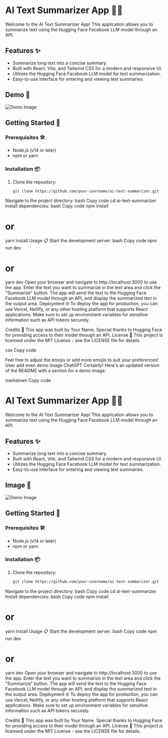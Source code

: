 # AI Text Summarizer App 🤖📝

Welcome to the AI Text Summarizer App! This application allows you to summarize text using the Hugging Face Facebook LLM model through an API.

## Features ✨

- Summarize long text into a concise summary.
- Built with React, Vite, and Tailwind CSS for a modern and responsive UI.
- Utilizes the Hugging Face Facebook LLM model for text summarization.
- Easy-to-use interface for entering and viewing text summaries.

## Demo 📸

![Demo Image](demo.png)

## Getting Started 🚀

### Prerequisites 🛠️

- Node.js (v14 or later)
- npm or yarn

### Installation 📦

1. Clone the repository:

   ```bash
   git clone https://github.com/your-username/ai-text-summarizer.git
Navigate to the project directory:
bash
Copy code
cd ai-text-summarizer
Install dependencies:
bash
Copy code
npm install
# or
yarn install
Usage 📋
Start the development server:
bash
Copy code
npm run dev
# or
yarn dev
Open your browser and navigate to http://localhost:3000 to use the app.
Enter the text you want to summarize in the text area and click the "Summarize" button.
The app will send the text to the Hugging Face Facebook LLM model through an API, and display the summarized text in the output area.
Deployment 🌐
To deploy the app for production, you can use Vercel, Netlify, or any other hosting platform that supports React applications. Make sure to set up environment variables for sensitive information such as API tokens securely.

Credits 🙏
This app was built by Your Name.
Special thanks to Hugging Face for providing access to their model through an API.
License 📄
This project is licensed under the MIT License - see the LICENSE file for details.

css
Copy code

Feel free to adjust the emojis or add more emojis to suit your preferences!
User
add even demo image
ChatGPT
Certainly! Here's an updated version of the README with a section for a demo image:

markdown
Copy code
# AI Text Summarizer App 🤖📝

Welcome to the AI Text Summarizer App! This application allows you to summarize text using the Hugging Face Facebook LLM model through an API.

## Features ✨

- Summarize long text into a concise summary.
- Built with React, Vite, and Tailwind CSS for a modern and responsive UI.
- Utilizes the Hugging Face Facebook LLM model for text summarization.
- Easy-to-use interface for entering and viewing text summaries.

## Image 📸

![Demo Image](demo.png)

## Getting Started 🚀

### Prerequisites 🛠️

- Node.js (v14 or later)
- npm or yarn

### Installation 📦

1. Clone the repository:

   ```bash
   git clone https://github.com/your-username/ai-text-summarizer.git
Navigate to the project directory:
bash
Copy code
cd ai-text-summarizer
Install dependencies:
bash
Copy code
npm install
# or
yarn install
Usage 📋
Start the development server:
bash
Copy code
npm run dev
# or
yarn dev
Open your browser and navigate to http://localhost:3000 to use the app.
Enter the text you want to summarize in the text area and click the "Summarize" button.
The app will send the text to the Hugging Face Facebook LLM model through an API, and display the summarized text in the output area.
Deployment 🌐
To deploy the app for production, you can use Vercel, Netlify, or any other hosting platform that supports React applications. Make sure to set up environment variables for sensitive information such as API tokens securely.

Credits 🙏
This app was built by Your Name.
Special thanks to Hugging Face for providing access to their model through an API.
License 📄
This project is licensed under the MIT License - see the LICENSE file for details.




